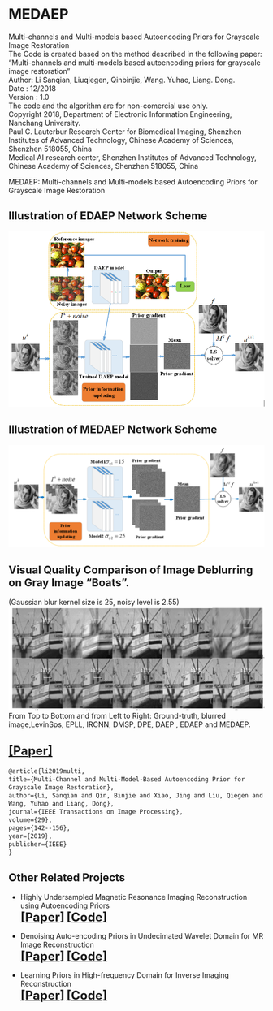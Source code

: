 # MEDAEP
Multi-channels and Multi-models based  Autoencoding Priors for Grayscale Image Restoration  
The Code is created based on the method described in the following paper:  
“Multi-channels and multi-models based autoencoding priors for grayscale image restoration”  
Author: Li Sanqian, Liuqiegen, Qinbinjie, Wang. Yuhao, Liang. Dong.  
Date : 12/2018    
Version : 1.0  
The code and the algorithm are for non-comercial use only.  
Copyright 2018, Department of Electronic Information Engineering, Nanchang University.  
Paul C. Lauterbur Research Center for Biomedical Imaging, Shenzhen Institutes of Advanced Technology, Chinese Academy of Sciences,  Shenzhen 518055, China  
Medical AI research center, Shenzhen Institutes of Advanced Technology, Chinese Academy of Sciences, Shenzhen 518055, China  

MEDAEP: Multi-channels and Multi-models based Autoencoding Priors for Grayscale Image Restoration  
## Illustration of EDAEP Network Scheme
![](./figs/Fig1.png)

## Illustration of MEDAEP Network Scheme
![](./Fig2.png)

## Visual Quality Comparison of Image Deblurring on Gray Image “Boats”.  
(Gaussian blur kernel size is 25, noisy level is 2.55)
![](./figs/Fig3.png)
From Top to Bottom and from Left to Right: Ground-truth, blurred image,LevinSps, EPLL, IRCNN, DMSP, DPE, DAEP , EDAEP and MEDAEP.

## [<font size=5>**[Paper]**</font>](https://ieeexplore.ieee.org/stamp/stamp.jsp?tp=&arnumber=8782831)
    @article{li2019multi,
    title={Multi-Channel and Multi-Model-Based Autoencoding Prior for Grayscale Image Restoration},
    author={Li, Sanqian and Qin, Binjie and Xiao, Jing and Liu, Qiegen and Wang, Yuhao and Liang, Dong},
    journal={IEEE Transactions on Image Processing},
    volume={29},
    pages={142--156},
    year={2019},
    publisher={IEEE}
    }

## Other Related Projects
  * Highly Undersampled Magnetic Resonance Imaging Reconstruction using Autoencoding Priors  
[<font size=5>**[Paper]**</font>](https://cardiacmr.hms.harvard.edu/files/cardiacmr/files/liu2019.pdf)  [<font size=5>**[Code]**</font>](https://github.com/yqx7150/EDAEPRec)

  * Denoising Auto-encoding Priors in Undecimated Wavelet Domain for MR Image Reconstruction  
[<font size=5>**[Paper]**</font>](https://arxiv.org/ftp/arxiv/papers/1909/1909.01108.pdf)  [<font size=5>**[Code]**</font>](https://github.com/yqx7150/WDAEPRec)

  * Learning Priors in High-frequency Domain for Inverse Imaging Reconstruction  
[<font size=5>**[Paper]**</font>](https://arxiv.org/ftp/arxiv/papers/1910/1910.11148.pdf)   [<font size=5>**[Code]**</font>](https://github.com/yqx7150/HFDAEP)
